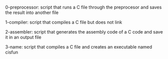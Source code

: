 0-preprocessor: script that runs a C file through the preprocesor and saves the result into another file

1-compiler: script that compiles a C file but does not link

2-assembler: script that generates the assembly code of a C code and save it in an output file

3-name: script that compiles a C file and creates an executable named cisfun
